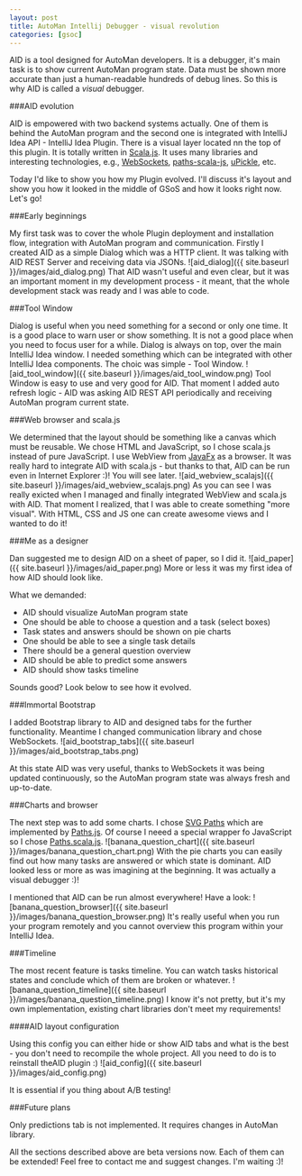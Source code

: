 ```yaml
---
layout: post
title: AutoMan Intellij Debugger - visual revolution
categories: [gsoc]
---
```


AID is a tool designed for AutoMan developers. It is a debugger, it's main task is to show current AutoMan program state.
Data must be shown more accurate than just a human-readable hundreds of debug lines. So this is why AID is called a *visual* debugger.

###AID evolution

AID is empowered with two backend systems actually. One of them is behind the AutoMan program and the second one is integrated with IntelliJ Idea API - IntelliJ Idea Plugin.
There is a visual layer located nn the top of this plugin. It is totally written in [Scala.js](http://www.scala-js.org/). It uses many libraries and interesting technologies, e.g.,
[WebSockets](https://developer.mozilla.org/en-US/docs/Web/API/WebSockets_API), [paths-scala-js](https://github.com/andreaferretti/paths-scala-js), [uPickle](http://lihaoyi.github.io/upickle-pprint/upickle/), etc.

Today I'd like to show you how my Plugin evolved. I'll discuss it's layout and show you how it looked in the middle of GSoS and how it looks right now. Let's go!

###Early beginnings

My first task was to cover the whole Plugin deployment and installation flow, integration with AutoMan program and communication.
Firstly I created AID as a simple Dialog which was a HTTP client. It was talking with AID REST Server and receiving data via JSONs.
![aid_dialog]({{ site.baseurl }}/images/aid_dialog.png)
That AID wasn't useful and even clear, but it was an important moment in my development process - it meant, that the whole development stack was ready and I was able to code.

###Tool Window

Dialog is useful when you need something for a second or only one time. It is a good place to warn user or show something. It is not a good place when you need to focus user for a while.
Dialog is always on top, over the main IntelliJ Idea window. I needed something which can be integrated with other IntelliJ Idea components. The choic was simple - Tool Window.
![aid_tool_window]({{ site.baseurl }}/images/aid_tool_window.png)
Tool Window is easy to use and very good for AID. That moment I added auto refresh logic - AID was asking AID REST API periodically and receiving AutoMan program current state.

###Web browser and scala.js

We determined that the layout should be something like a canvas which must be reusable. We chose HTML and JavaScript, so I chose scala.js instead of pure JavaScript.
I use WebView from [JavaFx](https://docs.oracle.com/javafx/2/overview/jfxpub-overview.htm) as a browser. It was really hard to integrate AID with scala.js - but thanks to that,
AID can be run even in Internet Explorer :)! You will see later.
![aid_webview_scalajs]({{ site.baseurl }}/images/aid_webview_scalajs.png)
As you can see I was really exicted when I managed and finally integrated WebView and scala.js with AID.
That moment I realized, that I was able to create something "more visual". With HTML, CSS and JS one can create awesome views and I wanted to do it!

###Me as a designer

Dan suggested me to design AID on a sheet of paper, so I did it.
![aid_paper]({{ site.baseurl }}/images/aid_paper.png)
More or less it was my first idea of how AID should look like.

What we demanded:

* AID should visualize AutoMan program state
* One should be able to choose a question and a task (select boxes)
* Task states and answers should be shown on pie charts
* One should be able to see a single task details
* There should be a general question overview
* AID should be able to predict some answers
* AID should show tasks timeline

Sounds good? Look below to see how it evolved.

###Immortal Bootstrap

I added Bootstrap library to AID and designed tabs for the further functionality. Meantime I changed communication library and chose WebSockets.
![aid_bootstrap_tabs]({{ site.baseurl }}/images/aid_bootstrap_tabs.png)

At this state AID was very useful, thanks to WebSockets it was being updated continuously, so the AutoMan program state was always fresh and up-to-date.

###Charts and browser

The next step was to add some charts.
I chose [SVG Paths](http://www.w3.org/TR/SVG/paths.html) which are implemented by [Paths.js](https://github.com/andreaferretti/paths-js).
Of course I neeed a special wrapper fo JavaScript so I chose [Paths.scala.js](https://github.com/andreaferretti/paths-scala-js).
![banana_question_chart]({{ site.baseurl }}/images/banana_question_chart.png)
With the pie charts you can easily find out how many tasks are answered or which state is dominant. AID looked less or more as was imagining at the beginning.
It was actually a visual debugger :)!

I mentioned that AID can be run almost everywhere! Have a look:
![banana_question_browser]({{ site.baseurl }}/images/banana_question_browser.png)
It's really useful when you run your program remotely and you cannot overview this program within your IntelliJ Idea.

###Timeline

The most recent feature is tasks timeline. You can watch tasks historical states and conclude which of them are broken or whatever.
![banana_question_timeline]({{ site.baseurl }}/images/banana_question_timeline.png)
I know it's not pretty, but it's my own implementation, existing chart libraries don't meet my requirements!

####AID layout configuration

Using this config you can either hide or show AID tabs and what is the best - you don't need to recompile the whole project.
All you need to do is to reinstall theAID plugin :)
![aid_config]({{ site.baseurl }}/images/aid_config.png)

It is essential if you thing about A/B testing!

###Future plans

Only predictions tab is not implemented. It requires changes in AutoMan library.

All the sections described above are beta versions now. Each of them can be extended!
Feel free to contact me and suggest changes. I'm  waiting :)!



 

